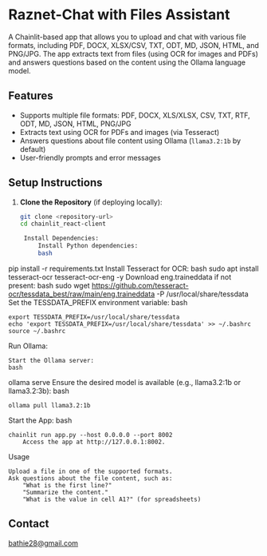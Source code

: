 
# Raznet-Chat with Files Assistant

A Chainlit-based app that allows you to upload and chat with various file formats, including PDF, DOCX, XLSX/CSV, TXT, ODT, MD, JSON, HTML, and PNG/JPG. The app extracts text from files (using OCR for images and PDFs) and answers questions based on the content using the Ollama language model.

## Features
- Supports multiple file formats: PDF, DOCX, XLS/XLSX, CSV, TXT, RTF, ODT, MD, JSON, HTML, PNG/JPG
- Extracts text using OCR for PDFs and images (via Tesseract)
- Answers questions about file content using Ollama (`llama3.2:1b` by default)
- User-friendly prompts and error messages

## Setup Instructions
1. **Clone the Repository** (if deploying locally):
   ```bash
   git clone <repository-url>
   cd chainlit_react-client

    Install Dependencies:
        Install Python dependencies:
        bash

pip install -r requirements.txt
Install Tesseract for OCR:
bash
sudo apt install tesseract-ocr tesseract-ocr-eng -y
Download eng.traineddata if not present:
bash
sudo wget https://github.com/tesseract-ocr/tessdata_best/raw/main/eng.traineddata -P /usr/local/share/tessdata
Set the TESSDATA_PREFIX environment variable:
bash

    export TESSDATA_PREFIX=/usr/local/share/tessdata
    echo 'export TESSDATA_PREFIX=/usr/local/share/tessdata' >> ~/.bashrc
    source ~/.bashrc

Run Ollama:

    Start the Ollama server:
    bash

ollama serve
Ensure the desired model is available (e.g., llama3.2:1b or llama3.2:3b):
bash

    ollama pull llama3.2:1b

Start the App:
bash

    chainlit run app.py --host 0.0.0.0 --port 8002
        Access the app at http://127.0.0.1:8002.

Usage

    Upload a file in one of the supported formats.
    Ask questions about the file content, such as:
        "What is the first line?"
        "Summarize the content."
        "What is the value in cell A1?" (for spreadsheets)

## Contact

bathie28@gmail.com


